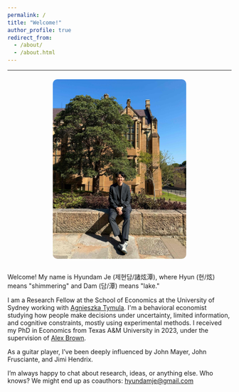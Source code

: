 ```yaml
---
permalink: /
title: "Welcome!"
author_profile: true
redirect_from: 
  - /about/
  - /about.html
---
```


---

<div style="width: 100%; display: flex; justify-content: center; margin-top: 20px;">
  <img src="/images/usyd3.jpg" alt="Hyundam Je" width="300"
       style="border-radius: 10px;" />
</div>


<div style="max-width: 700px; margin: 30px auto;">
  

<p> Welcome! My name is Hyundam Je (제현담/諸炫潭), where Hyun (현/炫) means "shimmering" and Dam (담/潭) means "lake."
</p>

  <p>I am a Research Fellow at the School of Economics at the University of Sydney working with <a href="https://www.tymula.com/agnieszka/" target="_blank">Agnieszka Tymula</a>. I'm a behavioral economist studying how people make decisions under uncertainty, limited information, and cognitive constraints, mostly using experimental methods. I received my PhD in Economics from Texas A&M University in 2023, under the supervision of <a href="http://people.tamu.edu/~alexbrown/" target="_blank">Alex Brown</a>.</p>

  <p>As a guitar player, I’ve been deeply influenced by John Mayer, John Frusciante, and Jimi Hendrix.</p>

  <p> I’m always happy to chat about research, ideas, or anything else. Who knows? We might end up as coauthors: <a href="mailto:hyundamje@gmail.com">hyundamje@gmail.com</a></p>
</div>
